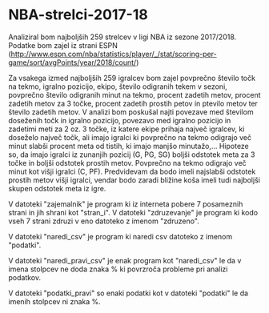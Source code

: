 # NBA-strelci-2017-18

Analiziral bom najboljših 259 strelcev v ligi NBA iz sezone 2017/2018.
Podatke bom zajel iz strani ESPN (http://www.espn.com/nba/statistics/player/_/stat/scoring-per-game/sort/avgPoints/year/2018/count/)

Za vsakega izmed najboljših 259 igralcev bom zajel povprečno število točk na tekmo, igralno pozicijo,  ekipo, število odigranih tekem v sezoni, povprečno število odigranih minut na tekmo, procent zadetih metov, procent zadetih metov za 3 točke, procent zadetih prostih petov in ptevilo metov ter število zadetih metov.
V analizi bom poskušal najti povezave med številom doseženih točk in igralno pozicijo, povezavo med igralno pozicijo in zadetimi meti za 2 oz. 3 točke, iz katere ekipe prihaja največ igralcev, ki doseželo največ točk, ali imajo igralci ki povprečno na tekmo odigrajo več minut slabši procent meta od tistih, ki imajo manjšo minutažo,... 
Hipoteze so, da imajo igralci iz zunanjih pozicij (G, PG, SG) boljši odstotek meta za 3 točke in boljši odstotek prostih metov. Povprečno na tekmo odigrajo več minut kot višji igralci (C, PF). Predvidevam da bodo imeli najslabši odstotek prostih metov višji igralci, vendar bodo zaradi bližine koša imeli tudi najboljši skupen odstotek meta iz igre. 


V datoteki "zajemalnik" je program ki iz interneta pobere 7 posameznih strani in jih shrani kot "stran_i". V datoteki "zdruzevanje" je program ki kodo vseh 7 strani zdruzi v eno datoteko z imenom "zdruzeno".

V datoteki "naredi_csv" je program ki naredi csv datoteko z imenom "podatki".

V datoteki "naredi_pravi_csv" je enak program kot "naredi_csv" le da v imena stolpcev ne doda znaka % ki povrzroča probleme pri analizi podatkov. 

V datoteki "podatki_pravi" so enaki podatki kot v datoteki "podatki" le da  imenih stolpcev ni znaka %.
